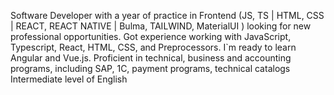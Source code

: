 Software Developer with a year of practice in Frontend (JS, TS  | HTML, CSS | REACT, REACT NATIVE | Bulma, TAILWIND, MaterialUI ) looking for new professional opportunities. 
Got experience working with JavaScript, Typescript, React, HTML, CSS, and Preprocessors.
I`m ready to learn Angular and Vue.js.
Proficient in technical, business and accounting programs, including SAP, 1C, payment programs, technical catalogs 
Intermediate level of English
